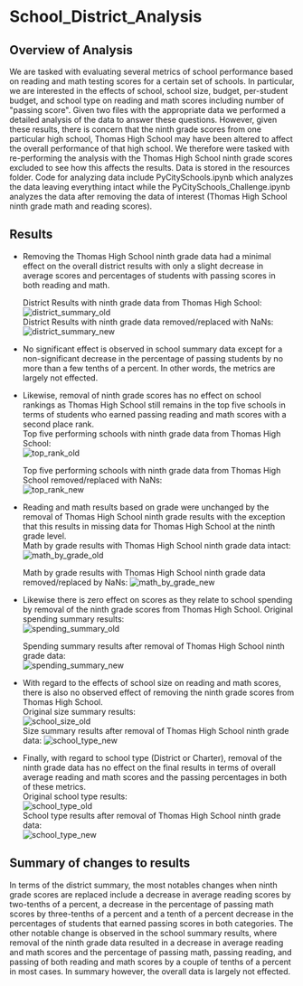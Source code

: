 # School_District_Analysis
## Overview of Analysis  
We are tasked with evaluating several metrics of school performance based on reading and math testing scores for a certain set of schools. In particular, we are interested in the effects of school, school size, budget, per-student budget, and school type on reading and math scores including number of "passing score". Given two files with the appropriate data we performed a detailed analysis of the data to answer these questions. However, given these results, there is concern that the ninth grade scores from one particular high school, Thomas High School may have been altered to affect the overall performance of that high school.  We therefore were tasked with re-performing the analysis with the Thomas High School ninth grade scores excluded to see how this affects the results.  Data is stored in the resources folder. Code for analyzing data include PyCitySchools.ipynb which analyzes the data leaving everything intact while the PyCitySchools_Challenge.ipynb analyzes the data after removing the data of interest (Thomas High School ninth grade math and reading scores).
## Results  
*  Removing the Thomas High School ninth grade data had a minimal effect on the overall district results with only a slight decrease in average scores and percentages of students with passing scores in both reading and math.  
  
    District Results with ninth grade data from Thomas High School:    
    ![district_summary_old](https://user-images.githubusercontent.com/60231630/138578338-321bf0a5-1d7d-4d67-8658-1a7d3232120d.png)  
    District Results with ninth grade data removed/replaced with NaNs:  
    ![district_summary_new](https://user-images.githubusercontent.com/60231630/138578353-7ee6f36a-6013-42bd-ac4f-ca68406a10fa.png)


*  No significant effect is observed in school summary data except for a non-significant decrease in the percentage of passing students by no more than a few tenths of a percent. In other words, the metrics are largely not effected.
*  Likewise, removal of ninth grade scores has no effect on school rankings as Thomas High School still remains in the top five schools in terms of students who earned passing reading and math scores with a second place rank.  
    Top five performing schools with ninth grade data from Thomas High School:  
    ![top_rank_old](https://user-images.githubusercontent.com/60231630/138578453-5943b94f-addd-4139-af19-3cca2356ffcb.png)  
    
    Top five performing schools with ninth grade data from Thomas High School removed/replaced with NaNs:  
    ![top_rank_new](https://user-images.githubusercontent.com/60231630/138578503-90569420-2fe8-41f9-af89-d241e67f3f97.png)


* Reading and math results based on grade were unchanged by the removal of Thomas High School ninth grade results with the exception that this results in missing data for Thomas High School at the ninth grade level.  
    Math by grade results with Thomas High School ninth grade data intact:  
    ![math_by_grade_old](https://user-images.githubusercontent.com/60231630/138578536-4bb6ab5d-5f0d-4acf-b342-a33c50846702.png)  
    
    Math by grade results with Thomas High School ninth grade data removed/replaced by NaNs:
    ![math_by_grade_new](https://user-images.githubusercontent.com/60231630/138578550-c4661807-2275-442d-ba3f-5d251e8052c7.png)



* Likewise there is zero effect on scores as they relate to school spending by removal of the ninth grade scores from Thomas High School. 
    Original spending summary results:   
    ![spending_summary_old](https://user-images.githubusercontent.com/60231630/138578583-84536a39-f7fc-43b3-befc-b859e7a80ee2.png)
    
    Spending summary results after removal of Thomas High School ninth grade data:  
    ![spending_summary_new](https://user-images.githubusercontent.com/60231630/138578586-97b77840-adc6-49b9-abb9-2bb834fe22b1.png)


* With regard to the effects of school size on reading and math scores, there is also no observed effect of removing the ninth grade scores from Thomas High School.  
      Original size summary results:  
      ![school_size_old](https://user-images.githubusercontent.com/60231630/138578611-43164c0e-4c5f-481f-9717-894447591522.png)  
      Size summary results after removal of Thomas High School ninth grade data: 
      ![school_type_new](https://user-images.githubusercontent.com/60231630/138578615-25fb0494-a280-474a-8c70-31db45ed35ce.png)


* Finally, with regard to school type (District or Charter), removal of the ninth grade data has no effect on the final results in terms of overall average reading and math scores and the passing percentages in both of these metrics.  
     Original school type results:    
     ![school_type_old](https://user-images.githubusercontent.com/60231630/138578597-8deafdcc-6a6f-42dd-bdf1-710ff0b2109e.png)  
     School type results after removal of Thomas High School ninth grade data:  
     ![school_type_new](https://user-images.githubusercontent.com/60231630/138578601-23c16505-0d8b-4ac2-bbc1-65682b371cd0.png)



## Summary of changes to results
In terms of the district summary, the most notables changes when ninth grade scores are replaced include a decrease in average reading scores by two-tenths of a percent, a decrease in the percentage of passing math scores by three-tenths of a percent and a tenth of a percent decrease in the percentages of students that earned passing scores in both categories. The other notable change is observed in the school summary results, where removal of the ninth grade data resulted in a decrease in average reading and math scores and the percentage of passing math, passing reading, and passing of both reading and math scores by a couple of tenths of a percent in most cases. In summary however, the overall data is largely not effected.
